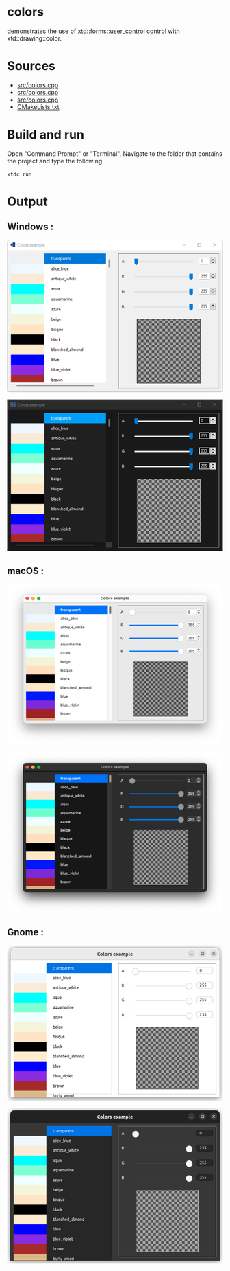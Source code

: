 # colors

demonstrates the use of [xtd::forms::user_control](https://gammasoft71.github.io/xtd/reference_guides/latest/classxtd_1_1forms_1_1user__control.html) control with xtd::drawing::color.

# Sources

* [src/colors.cpp](src/color_chooser.h)
* [src/colors.cpp](src/color_editor.h)
* [src/colors.cpp](src/colors.cpp)
* [CMakeLists.txt](CMakeLists.txt)

# Build and run

Open "Command Prompt" or "Terminal". Navigate to the folder that contains the project and type the following:

```shell
xtdc run
```

# Output

## Windows :

![Screenshot](../../../../docs/pictures/examples/colors_w.png)

![Screenshot](../../../../docs/pictures/examples/colors_wd.png)

## macOS :

![Screenshot](../../../../docs/pictures/examples/colors_m.png)

![Screenshot](../../../../docs/pictures/examples/colors_md.png)

## Gnome :

![Screenshot](../../../../docs/pictures/examples/colors_g.png)

![Screenshot](../../../../docs/pictures/examples/colors_gd.png)

